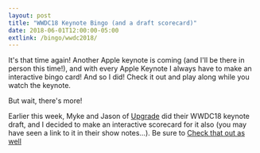 ```yaml
---
layout: post
title: "WWDC18 Keynote Bingo (and a draft scorecard)"
date: 2018-06-01T12:00:00-05:00
extlink: /bingo/wwdc2018/
---
```


It's that time again! Another Apple keynote is coming (and I'll be there in person this time!), and
with every Apple Keynote I always have to make an interactive bingo card! And so I did! Check it out
and play along while you watch the keynote.

But wait, there's more!

Earlier this week, Myke and Jason of [Upgrade](https://relay.fm/upgrade) did their WWDC18 keynote draft,
and I decided to make an interactive scorecard for it also (you may have seen a link to it in their show
notes...). Be sure to [Check that out as well](/bingo/wwdc2018/draft.html)
